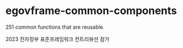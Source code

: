 # egovframe-common-components
 251 common functions that are reusable. 

2023 전자정부 표준프레임워크 컨트리뷰션 참가
